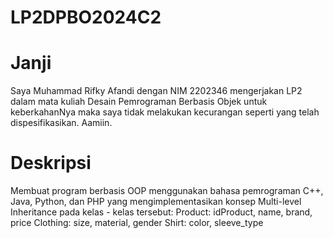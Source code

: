 # LP2DPBO2024C2

# Janji
Saya Muhammad Rifky Afandi dengan NIM 2202346 mengerjakan LP2 dalam mata kuliah 
Desain Pemrograman Berbasis Objek untuk keberkahanNya maka saya tidak 
melakukan kecurangan seperti yang telah dispesifikasikan. Aamiin.

# Deskripsi
Membuat program berbasis OOP menggunakan bahasa pemrograman C++, Java, Python, dan PHP yang mengimplementasikan konsep Multi-level Inheritance  pada kelas - kelas tersebut:
Product: idProduct, name, brand, price
Clothing: size, material, gender
Shirt: color, sleeve_type

